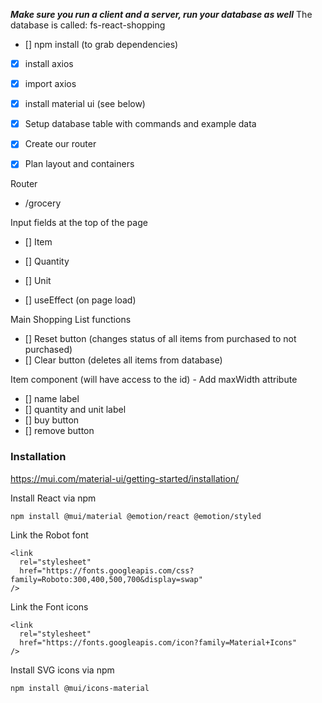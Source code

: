 **_Make sure you run a client and a server, run your database as well_**
The database is called: fs-react-shopping

-   [] npm install (to grab dependencies)
-   [x] install axios
-   [x] import axios
-   [x] install material ui (see below)
-   [x] Setup database table with commands and example data
-   [x] Create our router

-   [x] Plan layout and containers

Router

-   /grocery

Input fields at the top of the page

-   [] Item
-   [] Quantity
-   [] Unit

-   [] useEffect (on page load)

Main Shopping List functions

-   [] Reset button (changes status of all items from purchased to not purchased)
-   [] Clear button (deletes all items from database)

Item component (will have access to the id) - Add maxWidth attribute

-   [] name label
-   [] quantity and unit label
-   [] buy button
-   [] remove button

### Installation

https://mui.com/material-ui/getting-started/installation/

Install React via npm

```
npm install @mui/material @emotion/react @emotion/styled
```

Link the Robot font

```
<link
  rel="stylesheet"
  href="https://fonts.googleapis.com/css?family=Roboto:300,400,500,700&display=swap"
/>
```

Link the Font icons

```
<link
  rel="stylesheet"
  href="https://fonts.googleapis.com/icon?family=Material+Icons"
/>
```

Install SVG icons via npm

```
npm install @mui/icons-material
```
